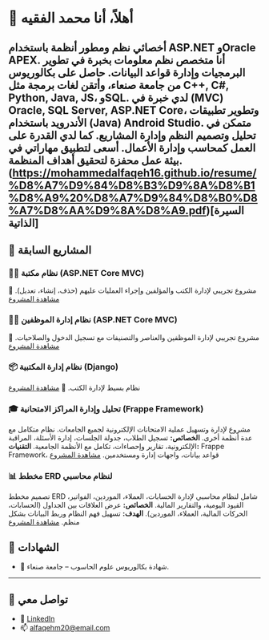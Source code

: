 # 👋 أهلاً، أنا محمد الفقيه

أخصائي نظم ومطور أنظمة باستخدام ASP.NET وOracle APEX.
أنا متخصص نظم معلومات بخبرة في تطوير البرمجيات وإدارة قواعد البيانات. حاصل على بكالوريوس من جامعة صنعاء، وأتقن لغات برمجة مثل C++, C#, Python, Java, JS، وSQL. لدي خبرة في (MVC) Oracle, SQL Server, ASP.NET Core، وتطوير تطبيقات الأندرويد باستخدام (Java) Android Studio. متمكن في تحليل وتصميم النظم وإدارة المشاريع. كما لدي القدرة على العمل كمحاسب وإدارة الأعمال. أسعى لتطبيق مهاراتي في بيئة عمل محفزة لتحقيق أهداف المنظمة.
(https://mohammedalfaqeh16.github.io/resume/%D8%A7%D9%84%D8%B3%D9%8A%D8%B1%D8%A9%20%D8%A7%D9%84%D8%B0%D8%A7%D8%AA%D9%8A%D8%A9.pdf)[السيرة الذاتية]
---

## 💼 المشاريع السابقة

### 🧑‍💼 نظام مكتبة (ASP.NET Core MVC)

مشروع تجريبي لإدارة الكتب والمؤلفين وإجراء العمليات عليهم (حذف، إنشاء، تعديل).
🔗 [مشاهدة المشروع](https://github.com/MohammedAlfaqeh16/Bookstore.git)

### 🧑‍💼 نظام إدارة الموظفين (ASP.NET Core MVC)

مشروع تجريبي لإدارة الموظفين والعناصر والتصنيفات مع تسجيل الدخول والصلاحيات.
🔗 [مشاهدة المشروع](https://github.com/MohammedAlfaqeh16/employee-management-system.git)

### 📦 نظام إدارة المكتبية (Django)

نظام بسيط لإدارة الكتب.
🔗 [مشاهدة المشروع](https://github.com/MohammedAlfaqeh16/mm)

### 🎓 تحليل وإدارة المراكز الامتحانية (Frappe Framework)

مشروع لإدارة وتسهيل عملية الامتحانات الإلكترونية لجميع الجامعات. نظام متكامل مع عدة أنظمة أخرى.
**الخصائص:** تسجيل الطلاب، جدولة الجلسات، إدارة الأسئلة، المراقبة الإلكترونية، تقارير وإحصاءات، تكامل مع الأنظمة الجامعية.
**التقنيات:** Frappe Framework، قواعد بيانات، واجهات إدارة ومستخدمين.
 [مشاهدة المشروع](https://github.com/MohammedAlfaqeh16/analysis)
### 📊 مخطط ERD لنظام محاسبي

تصميم مخطط ERD شامل لنظام محاسبي لإدارة الحسابات، العملاء، الموردين، الفواتير، القيود اليومية، والتقارير المالية.
**الخصائص:** عرض العلاقات بين الجداول (الحسابات، الحركات المالية، العملاء، الموردين).
**الهدف:** تسهيل فهم النظام وربط البيانات بشكل منظم.
 [مشاهدة المشروع](https://github.com/MohammedAlfaqeh16/analysis)


## 📜 الشهادات

* 🏅 شهادة بكالوريوس علوم الحاسوب – جامعة صنعاء.

---

## 📧 تواصل معي

* 💼 [LinkedIn](https://www.linkedin.com/in/mohammed-al-faqeh-5037042b8)
* 📫 [alfaqehm20@email.com](mailto:alfaqehm20@email.com)
